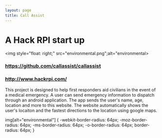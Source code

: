 ```yaml
---
layout: page
title: Call Assist
---
```


# A Hack RPI start up
<img style="float: right;" src="environmental.png";alt="environmental>
### https://github.com/callassist/callassist
### http://www.hackrpi.com/

This project is designed to help first responders aid civilians in the event of a medical emergency. 
A user can send emergency information to dispatch through an android application.
The app sends the user's name, age, location and more to this website.
The website automatically shows the user's locaiton and the fastest directions to the location using google maps. 

img[alt="environmental"] {
    -webkit-border-radius: 64px;
    -moz-border-radius: 64px;
    -ms-border-radius: 64px;
    -o-border-radius: 64px;
    border-radius: 64px;
}
